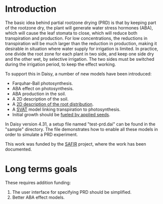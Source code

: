 # Introduction #

The basic idea behind partial rootzone drying (PRD) is that by keeping part of the rootzone dry, the plant will generate water stress hormones (ABA), which will cause the leaf stomata to close, which will reduce both transpiration and production.  For low concentrations, the reductions in transpiration will be much larger than the reduction in production, making it desirable in situation where water supply for irrigation is limited.
In practice, one divide the root zone for each plant in two side, and keep one side dry and the other wet, by selective irrigation.  The two sides must be switched during the irrigation period, to keep the effect working.

To support this in Daisy, a number of new models have been introduced:

  * Farquhar-Ball photosynthesis.
  * ABA effect on photosynthesis.
  * ABA production in the soil.
  * A 2D description of the soil.
  * A [2D description of the root distribution](GP2D.md).
  * A [SVAT](SVAT.md) model linking transpiration to photosynthesis.
  * Initial growth should be [fueled by applied seeds](Daisy436.md).

In Daisy version 4.31, a setup file named "test-prd.dai" can be found in the "sample" directory.  The file demonstrates how to enable all these models in order to simulate a PRD experiment.

This work was funded by the [SAFIR](SAFIR.md) project, where the work has been documented.

# Long terms goals #

These requires addition funding:

  1. The user interface for specifying PRD should be simplified.
  1. Better ABA effect models.